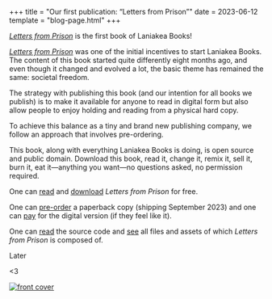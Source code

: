 +++
title = "Our first publication: “Letters from Prison”"
date = 2023-06-12
template = "blog-page.html"
+++

_[Letters from Prison](/books/letters-from-prison/)_ is the first book of
Laniakea Books!

_[Letters from Prison](/books/letters-from-prison/)_ was one of the initial
incentives to start Laniakea Books. The content of this book started quite
differently eight months ago, and even though it changed and evolved a lot,
the basic theme has remained the same: societal freedom.

The strategy with publishing this book (and our intention for all books we
publish) is to make it available for anyone to read in digital form but also
allow people to enjoy holding and reading from a physical hard copy.

To achieve this balance as a tiny and brand new publishing company, we follow an
approach that involves pre-ordering.

This book, along with everything Laniakea Books is doing, is open source and
public domain. Download this book, read it, change it, remix it, sell it,
burn it, eat it—anything you want—no questions asked, no permission required.

One can [read](/books/letters-from-prison/#read) and
[download](/books/letters-from-prison/#download)
_Letters from Prison_ for free.

One can [pre-order](/books/letters-from-prison/#paperback) a paperback copy
(shipping September 2023) and one can [pay](/books/letters-from-prison/#digital)
for the digital version (if they feel like it).

One can [read](https://github.com/laniakeabooks/book-letters-from-prison) the
source code and [see](https://github.com/laniakeabooks/book-letters-from-prison)
all files and assets of which _Letters from Prison_ is composed of.

Later

<3

[![front cover](/books/letters-from-prison/front.png)](/books/letters-from-prison/)
